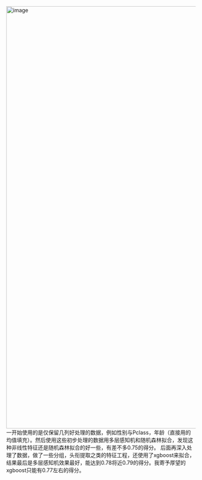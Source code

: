 <img width="1940" height="1119" alt="image" src="https://github.com/user-attachments/assets/aaabab1d-c7ec-4d6a-a912-3c2b566a2602" />
一开始使用的是仅保留几列好处理的数据，例如性别与Pclass，年龄（直接用的均值填充）。然后使用这些初步处理的数据用多层感知机和随机森林拟合，发现这种非线性特征还是随机森林拟合的好一些，有差不多0.75的得分。
后面再深入处理了数据，做了一些分组，头衔提取之类的特征工程，还使用了xgboost来拟合，结果最后是多层感知机效果最好，能达到0.78将近0.79的得分。我寄予厚望的xgboost只能有0.77左右的得分。
